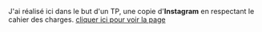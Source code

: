 J'ai réalisé ici dans le but d'un TP, une copie d'**Instagram** en respectant le cahier des charges.
[cliquer ici pour voir la page](https://github.com/JiekRuan/tp_instagram2021.git)
